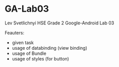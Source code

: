 # GA-Lab03
 Lev Svetlichnyi HSE Grade 2 Google-Android Lab 03

Feauters:
- given task
- usage of databinding (view binding)
- usage of Bundle
- usage of styles (for button)
